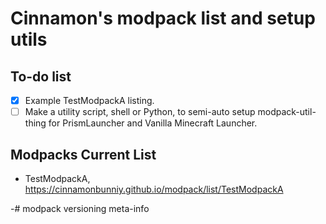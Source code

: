# Cinnamon's modpack list and setup utils

## To-do list
- [x] Example TestModpackA listing.
- [ ] Make a utility script, shell or Python, to semi-auto setup modpack-util-thing for PrismLauncher and Vanilla Minecraft Launcher.

## Modpacks Current List
- TestModpackA, https://cinnamonbunniy.github.io/modpack/list/TestModpackA


-# modpack versioning meta-info
